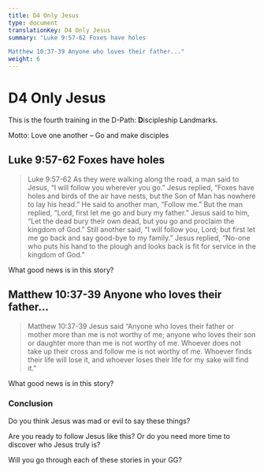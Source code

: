 ```yaml
---
title: D4 Only Jesus
type: document
translationKey: D4 Only Jesus
summary: "Luke 9:57-62 Foxes have holes	

Matthew 10:37-39 Anyone who loves their father..."
weight: 6
---
```

# D4 Only Jesus

This is the fourth training in the D-Path: **D**iscipleship Landmarks.

Motto: Love one another – Go and make disciples

## Luke 9:57-62 Foxes have holes

>   Luke 9:57-62 As they were walking along the road, a man said to Jesus, “I will follow you wherever you go.” Jesus replied, “Foxes have holes and birds of the air have nests, but the Son of Man has nowhere to lay his head.” He said to another man, “Follow me.” But the man replied, “Lord, first let me go and bury my father.” Jesus said to him, “Let the dead bury their own dead, but you go and proclaim the kingdom of God.” Still another said, “I will follow you, Lord; but first let me go back and say good-bye to my family.” Jesus replied, “No-one who puts his hand to the plough and looks back is fit for service in the kingdom of God.”

What good news is in this story?

## Matthew 10:37-39 Anyone who loves their father...

>   Matthew 10:37-39 Jesus said “Anyone who loves their father or mother more than me is not worthy of me; anyone who loves their son or daughter more than me is not worthy of me. Whoever does not take up their cross and follow me is not worthy of me. Whoever finds their life will lose it, and whoever loses their life for my sake will find it."

What good news is in this story?

### Conclusion

Do you think Jesus was mad or evil to say these things?

Are you ready to follow Jesus like this? Or do you need more time to discover who Jesus truly is?

Will you go through each of these stories in your GG?

